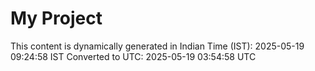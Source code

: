# My Project

This content is dynamically generated in Indian Time (IST): 2025-05-19 09:24:58 IST
Converted to UTC: 2025-05-19 03:54:58 UTC
